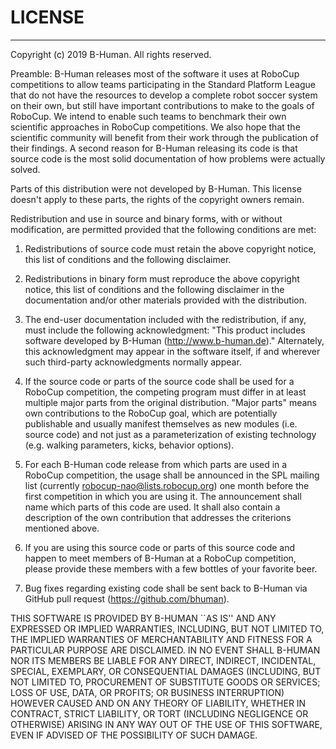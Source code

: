 # LICENSE
------------------------------------------------------------------
Copyright (c) 2019 B-Human.  All rights reserved.


Preamble: B-Human releases most of the software it uses at RoboCup
competitions to allow teams participating in the Standard Platform
League that do not have the resources to develop a complete robot
soccer system on their own, but still have important contributions
to make to the goals of RoboCup. We intend to enable such teams to
benchmark their own scientific approaches in RoboCup competitions.
We also hope that the scientific community will benefit from their
work through the publication of their findings.
A second reason for B-Human releasing its code is that source code
is the most solid documentation of how problems were actually
solved.


Parts of this distribution were not developed by B-Human.
This license doesn't apply to these parts, the rights of the
copyright owners remain.

Redistribution and use in source and binary forms, with or without
modification, are permitted provided that the following conditions
are met:
1. Redistributions of source code must retain the above copyright
   notice, this list of conditions and the following disclaimer.

2. Redistributions in binary form must reproduce the above
   copyright notice, this list of conditions and the following
   disclaimer in the documentation and/or other materials provided
   with the distribution.

3. The end-user documentation included with the redistribution, if
   any, must include the following acknowledgment:
   "This product includes software developed by B-Human
    (http://www.b-human.de)."
   Alternately, this acknowledgment may appear in the software
   itself, if and wherever such third-party acknowledgments
   normally appear.

4. If the source code or parts of the source code shall be used
   for a RoboCup competition, the competing program must differ in
   at least multiple major parts from the original distribution.
   "Major parts" means own contributions to the RoboCup goal, which
   are potentially publishable and usually manifest themselves as
   new modules (i.e. source code) and not just as a parameterization
   of existing technology (e.g. walking parameters, kicks, behavior
   options).

5. For each B-Human code release from which parts are used in a
   RoboCup competition, the usage shall be announced in the SPL
   mailing list (currently robocup-nao@lists.robocup.org) one month
   before the first competition in which you are using it. The
   announcement shall name which parts of this code are used.
   It shall also contain a description of the own contribution
   that addresses the criterions mentioned above.

6. If you are using this source code or parts of this source code
   and happen to meet members of B-Human at a RoboCup competition,
   please provide these members with a few bottles of your favorite
   beer.

7. Bug fixes regarding existing code shall be sent back to B-Human via
   GitHub pull request (https://github.com/bhuman).


THIS SOFTWARE IS PROVIDED BY B-HUMAN ``AS IS'' AND ANY
EXPRESSED OR IMPLIED WARRANTIES, INCLUDING, BUT NOT LIMITED TO,
THE IMPLIED WARRANTIES OF MERCHANTABILITY AND FITNESS FOR A
PARTICULAR PURPOSE ARE DISCLAIMED. IN NO EVENT SHALL
B-HUMAN NOR ITS MEMBERS BE LIABLE FOR ANY DIRECT, INDIRECT,
INCIDENTAL, SPECIAL, EXEMPLARY, OR CONSEQUENTIAL DAMAGES
(INCLUDING, BUT NOT LIMITED TO, PROCUREMENT OF SUBSTITUTE GOODS
OR SERVICES; LOSS OF USE, DATA, OR PROFITS; OR BUSINESS
INTERRUPTION) HOWEVER CAUSED AND ON ANY THEORY OF LIABILITY,
WHETHER IN CONTRACT, STRICT LIABILITY, OR TORT (INCLUDING
NEGLIGENCE OR OTHERWISE) ARISING IN ANY WAY OUT OF THE USE OF
THIS SOFTWARE, EVEN IF ADVISED OF THE POSSIBILITY OF SUCH DAMAGE.
